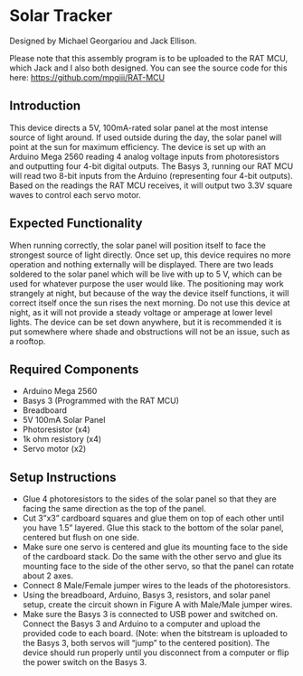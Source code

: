 # Solar Tracker

Designed by Michael Georgariou and Jack Ellison.

Please note that this assembly program is to be uploaded to the RAT MCU, which Jack and I also both designed. You can see the source code for this here: https://github.com/mpgiii/RAT-MCU

## Introduction

This device directs a 5V, 100mA-rated solar panel at the most intense source of light around. If used outside during the day, the solar panel will point at the sun for maximum efficiency. The device is set up with an Arduino Mega 2560 reading 4 analog voltage inputs from photoresistors and outputting four 4-bit digital outputs. The Basys 3, running our RAT MCU will read two 8-bit inputs from the Arduino (representing four 4-bit outputs). Based on the readings the RAT MCU receives, it will output two 3.3V square waves to control each servo motor.

## Expected Functionality

When running correctly, the solar panel will position itself to face the strongest source of light directly. Once set up, this device requires no more operation and nothing externally will be displayed. There are two leads soldered to the solar panel which will be live with up to 5 V, which can be used for whatever purpose the user would like. The positioning may work strangely at night, but because of the way the device itself functions, it will correct itself once the sun rises the next morning. Do not use this device at night, as it will not provide a steady voltage or amperage at lower level lights. The device can be set down anywhere, but it is recommended it is put somewhere where shade and obstructions will not be an issue, such as a rooftop.

## Required Components

- Arduino Mega 2560
- Basys 3 (Programmed with the RAT MCU)
- Breadboard
- 5V 100mA Solar Panel
- Photoresistor (x4)
- 1k ohm resistory (x4)
- Servo motor (x2)

## Setup Instructions

- Glue 4 photoresistors to the sides of the solar panel so that they are facing the same direction as the top of the panel.
- Cut 3”x3” cardboard squares and glue them on top of each other until you have 1.5” layered. Glue this stack to the bottom of the solar panel, centered but flush on one side.
- Make sure one servo is centered and glue its mounting face to the side of the cardboard stack. Do the same with the other servo and glue its mounting face to the side of the other servo, so that the panel can rotate about 2 axes.
- Connect 8 Male/Female jumper wires to the leads of the photoresistors.
- Using the breadboard, Arduino, Basys 3, resistors, and solar panel setup, create the circuit shown in Figure A with Male/Male jumper wires.
- Make sure the Basys 3 is connected to USB power and switched on. Connect the Basys 3 and Arduino to a computer and upload the provided code to each board. (Note: when the bitstream is uploaded to the Basys 3, both servos will “jump” to the centered position). The device should run properly until you disconnect from a computer or flip the power switch on the Basys 3.
